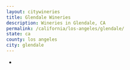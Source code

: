 ```yaml
---
layout: citywineries
title: Glendale Wineries
description: Wineries in Glendale, CA
permalink: /california/los-angeles/glendale/
state: ca
county: los angeles
city: glendale
---
```

-
